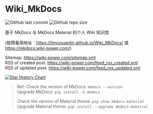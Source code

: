 # Wiki_MkDocs

![GitHub last commit](https://img.shields.io/github/last-commit/linyuxuanlin/Wiki_MkDocs)
![GitHub repo size](https://img.shields.io/github/repo-size/linyuxuanlin/Wiki_MkDocs)

基于 MkDocs 与 MkDocs Material 的个人 Wiki 知识库

(故障备用地址：https://linyuxuanlin.github.io/Wiki_MkDocs/ 或 https://mkdocs.wiki-power.com/)

Sitemap: <https://wiki-power.com/sitemap.xml>  
RSS of created post: <https://wiki-power.com/feed_rss_created.xml>  
RSS of updated post: <https://wiki-power.com/feed_rss_updated.xml>

[![Star History Chart](https://api.star-history.com/svg?repos=linyuxuanlin/Wiki_MkDocs&type=Date)](https://star-history.com/#linyuxuanlin/Wiki_MkDocs&Date)

> Ref:
> Check the version of MkDocs: `mkdocs --version`  
> Upgrade MkDocs: `pip install -U mkdocs`
> 
> Check the version of Material theme: `pip show mkdocs-material`  
> Upgrade Material theme: `pip install --upgrade mkdocs-material`



